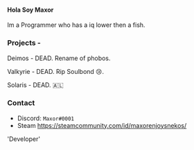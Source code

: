 #### Hola Soy Maxor
Im a Programmer who has a iq lower then a fish. 

### Projects -
Deimos - DEAD. Rename of phobos.

Valkyrie - DEAD. Rip Soulbond 😢.

Solaris - DEAD. 🇦🇱

### Contact

- Discord: `Maxor#0001`
- Steam https://steamcommunity.com/id/maxorenjoysnekos/


'Developer'
